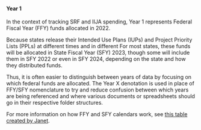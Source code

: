 #### Year 1 

In the context of tracking SRF and IIJA spending, Year 1 represents Federal Fiscal Year (FFY) funds allocated in 2022. 

Because states release their Intended Use Plans (IUPs) and Project Priority Lists (PPLs) at different times and in different For most states, these funds will be allocated in State Fiscal Year (SFY) 2023, though some will include them in SFY 2022 or even in SFY 2024, depending on the state and how they distributed funds.

Thus, it is often easier to distinguish between years of data by focusing on which federal funds are allocated. The Year X denotation is used in place of FFY/SFY nomenclature to try and reduce confusion between which years are being referenced and where various documents or spreadsheets should go in their respective folder structures.

For more information on how FFY and SFY calendars work, see [this table created by Janet](https://docs.google.com/document/d/1lRC8tGbltx8jn0ftaRE153NHyKYSicxbbBjISlBzFXE/edit?usp=sharing).

